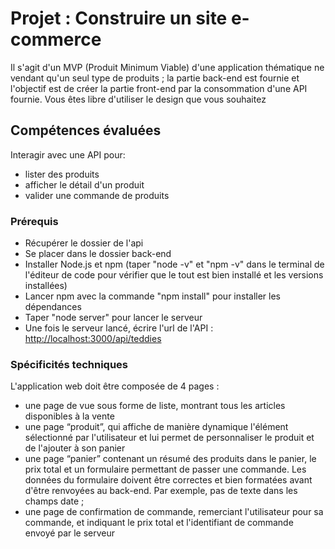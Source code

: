 # Projet : Construire un site e-commerce

Il s'agit d'un MVP (Produit Minimum Viable) d'une application thématique ne vendant qu'un seul type de produits ; la partie back-end est fournie et l'objectif est de créer la partie front-end par la consommation d'une API fournie. Vous êtes libre d'utiliser le design que vous souhaitez

## Compétences évaluées

Interagir avec une API pour:

- lister des produits
- afficher le détail d'un produit
- valider une commande de produits

### Prérequis

- Récupérer le dossier de l'api
- Se placer dans le dossier back-end
- Installer Node.js et npm (taper "node -v" et "npm -v" dans le terminal de l'éditeur de code pour vérifier que le tout est bien installé et les versions installées)
- Lancer npm avec la commande "npm install" pour installer les dépendances
- Taper "node server" pour lancer le serveur
- Une fois le serveur lancé, écrire l'url de l'API : <http://localhost:3000/api/teddies>

### Spécificités techniques

L'application web doit être composée de 4 pages :

- une page de vue sous forme de liste, montrant tous les articles disponibles
à la vente
- une page “produit”, qui affiche de manière dynamique l'élément
sélectionné par l'utilisateur et lui permet de personnaliser le produit et de
l'ajouter à son panier
- une page “panier” contenant un résumé des produits dans le panier, le prix
total et un formulaire permettant de passer une commande. Les données
du formulaire doivent être correctes et bien formatées avant d'être
renvoyées au back-end. Par exemple, pas de texte dans les champs date ;
- une page de confirmation de commande, remerciant l'utilisateur pour sa
commande, et indiquant le prix total et l'identifiant de commande envoyé
par le serveur
